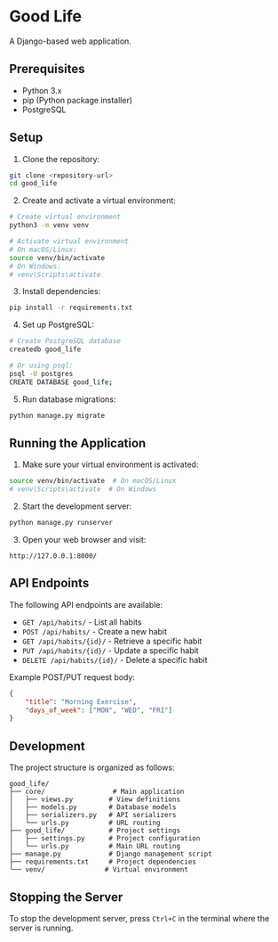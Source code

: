 # Good Life

A Django-based web application.

## Prerequisites

- Python 3.x
- pip (Python package installer)
- PostgreSQL

## Setup

1. Clone the repository:
```bash
git clone <repository-url>
cd good_life
```

2. Create and activate a virtual environment:
```bash
# Create virtual environment
python3 -m venv venv

# Activate virtual environment
# On macOS/Linux:
source venv/bin/activate
# On Windows:
# venv\Scripts\activate
```

3. Install dependencies:
```bash
pip install -r requirements.txt
```

4. Set up PostgreSQL:
```bash
# Create PostgreSQL database
createdb good_life

# Or using psql:
psql -U postgres
CREATE DATABASE good_life;
```

5. Run database migrations:
```bash
python manage.py migrate
```

## Running the Application

1. Make sure your virtual environment is activated:
```bash
source venv/bin/activate  # On macOS/Linux
# venv\Scripts\activate  # On Windows
```

2. Start the development server:
```bash
python manage.py runserver
```

3. Open your web browser and visit:
```
http://127.0.0.1:8000/
```

## API Endpoints

The following API endpoints are available:

- `GET /api/habits/` - List all habits
- `POST /api/habits/` - Create a new habit
- `GET /api/habits/{id}/` - Retrieve a specific habit
- `PUT /api/habits/{id}/` - Update a specific habit
- `DELETE /api/habits/{id}/` - Delete a specific habit

Example POST/PUT request body:
```json
{
    "title": "Morning Exercise",
    "days_of_week": ["MON", "WED", "FRI"]
}
```

## Development

The project structure is organized as follows:
```
good_life/
├── core/                 # Main application
│   ├── views.py         # View definitions
│   ├── models.py        # Database models
│   ├── serializers.py   # API serializers
│   └── urls.py          # URL routing
├── good_life/           # Project settings
│   ├── settings.py      # Project configuration
│   └── urls.py          # Main URL routing
├── manage.py            # Django management script
├── requirements.txt     # Project dependencies
└── venv/               # Virtual environment
```

## Stopping the Server

To stop the development server, press `Ctrl+C` in the terminal where the server is running. 